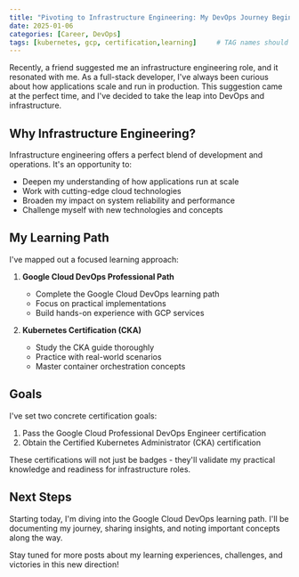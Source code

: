 ```yaml
---
title: "Pivoting to Infrastructure Engineering: My DevOps Journey Begins"
date: 2025-01-06
categories: [Career, DevOps]
tags: [kubernetes, gcp, certification,learning]     # TAG names should always be lowercase
---
```


Recently, a friend suggested me an infrastructure engineering role, 
and it resonated with me. As a full-stack developer, I've always been curious about how applications scale
and run in production. This suggestion came at the perfect time, and I've decided to take the leap into 
DevOps and infrastructure.

## Why Infrastructure Engineering?

Infrastructure engineering offers a perfect blend of development and operations. It's an opportunity to:

- Deepen my understanding of how applications run at scale
- Work with cutting-edge cloud technologies
- Broaden my impact on system reliability and performance
- Challenge myself with new technologies and concepts

## My Learning Path

I've mapped out a focused learning approach:

1. **Google Cloud DevOps Professional Path**
   - Complete the Google Cloud DevOps learning path
   - Focus on practical implementations
   - Build hands-on experience with GCP services

2. **Kubernetes Certification (CKA)**
   - Study the CKA guide thoroughly
   - Practice with real-world scenarios
   - Master container orchestration concepts

## Goals

I've set two concrete certification goals:
1. Pass the Google Cloud Professional DevOps Engineer certification
2. Obtain the Certified Kubernetes Administrator (CKA) certification

These certifications will not just be badges - they'll validate my practical knowledge and readiness for infrastructure roles.

## Next Steps

Starting today, I'm diving into the Google Cloud DevOps learning path. I'll be documenting my journey, sharing insights, and noting important concepts along the way.

Stay tuned for more posts about my learning experiences, challenges, and victories in this new direction!
